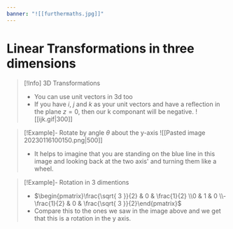 ```yaml
---
banner: "![[furthermaths.jpg]]"
---
```

# Linear Transformations in three dimensions

> [!Info] 3D Transformations 
> - You can use unit vectors in 3d too
> - If you have $i$, $j$ and $k$ as your unit vectors and have a reflection in the plane $z=0$, then our k componant will be negative.
> ![[ijk.gif|300]]

> [!Example]- Rotate by angle $\theta$ about the y-axis
>  ![[Pasted image 20230116100150.png|500]]
>  - It helps to imagine that you are standing on the blue line in this image and looking back at the two axis' and turning them like a wheel.

> [!Example]- Rotation in 3 dimentions
> - $\begin{pmatrix}\frac{\sqrt{ 3 }}{2} & 0 & \frac{1}{2} \\0 & 1 & 0 \\-\frac{1}{2} & 0 & \frac{\sqrt{ 3 }}{2}\end{pmatrix}$
> - Compare this to the ones we saw in the image above and we get that this is a rotation in the y axis.
